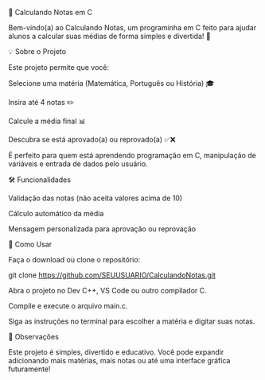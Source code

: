 📝 Calculando Notas em C

Bem-vindo(a) ao Calculando Notas, um programinha em C feito para ajudar alunos a calcular suas médias de forma simples e divertida! 💖

💡 Sobre o Projeto

Este projeto permite que você:

Selecione uma matéria (Matemática, Português ou História) 🎓

Insira até 4 notas ✏️

Calcule a média final 📊

Descubra se está aprovado(a) ou reprovado(a) ✅❌

É perfeito para quem está aprendendo programação em C, manipulação de variáveis e entrada de dados pelo usuário.

🛠 Funcionalidades

Validação das notas (não aceita valores acima de 10)

Cálculo automático da média

Mensagem personalizada para aprovação ou reprovação

🚀 Como Usar

Faça o download ou clone o repositório:

git clone https://github.com/SEUUSUARIO/CalculandoNotas.git


Abra o projeto no Dev C++, VS Code ou outro compilador C.

Compile e execute o arquivo main.c.

Siga as instruções no terminal para escolher a matéria e digitar suas notas.

💖 Observações

Este projeto é simples, divertido e educativo. Você pode expandir adicionando mais matérias, mais notas ou até uma interface gráfica futuramente!
